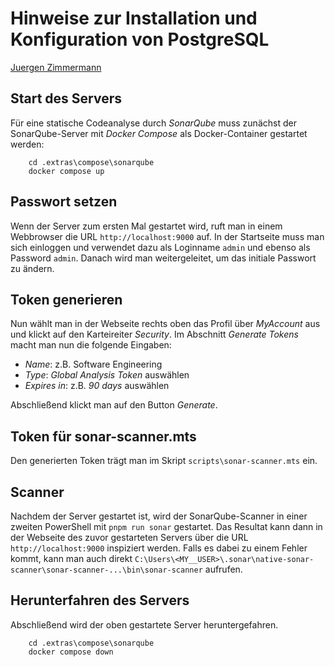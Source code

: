 # Hinweise zur Installation und Konfiguration von PostgreSQL

<!--
  Copyright (C) 2023 - present Juergen Zimmermann, Hochschule Karlsruhe

  This program is free software: you can redistribute it and/or modify
  it under the terms of the GNU General Public License as published by
  the Free Software Foundation, either version 3 of the License, or
  (at your option) any later version.

  This program is distributed in the hope that it will be useful,
  but WITHOUT ANY WARRANTY; without even the implied warranty of
  MERCHANTABILITY or FITNESS FOR A PARTICULAR PURPOSE.  See the
  GNU General Public License for more details.

  You should have received a copy of the GNU General Public License
  along with this program. If not, see <http://www.gnu.org/licenses/>.
-->

[Juergen Zimmermann](mailto:Juergen.Zimmermann@h-ka.de)

## Start des Servers

Für eine statische Codeanalyse durch _SonarQube_ muss zunächst der
SonarQube-Server mit _Docker Compose_ als Docker-Container gestartet werden:

```shell
    cd .extras\compose\sonarqube
    docker compose up
```

## Passwort setzen

Wenn der Server zum ersten Mal gestartet wird, ruft man in einem Webbrowser die
URL `http://localhost:9000` auf. In der Startseite muss man sich einloggen und
verwendet dazu als Loginname `admin` und ebenso als Password `admin`. Danach
wird man weitergeleitet, um das initiale Passwort zu ändern.

## Token generieren

Nun wählt man in der Webseite rechts oben das Profil über _MyAccount_ aus und
klickt auf den Karteireiter _Security_. Im Abschnitt _Generate Tokens_ macht man
nun die folgende Eingaben:

- _Name_: z.B. Software Engineering
- _Type_: _Global Analysis Token_ auswählen
- _Expires in_: z.B. _90 days_ auswählen

Abschließend klickt man auf den Button _Generate_.

## Token für sonar-scanner.mts

Den generierten Token trägt man im Skript `scripts\sonar-scanner.mts` ein.

## Scanner

Nachdem der Server gestartet ist, wird der SonarQube-Scanner in einer zweiten
PowerShell mit `pnpm run sonar` gestartet. Das Resultat kann dann in der
Webseite des zuvor gestarteten Servers über die URL `http://localhost:9000`
inspiziert werden. Falls es dabei zu einem Fehler kommt, kann man auch direkt
`C:\Users\<MY__USER>\.sonar\native-sonar-scanner\sonar-scanner-...\bin\sonar-scanner`
aufrufen.

## Herunterfahren des Servers

Abschließend wird der oben gestartete Server heruntergefahren.

```shell
    cd .extras\compose\sonarqube
    docker compose down
```
